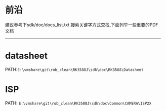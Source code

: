 # 前沿
建议参考下sdk/doc/docs_list.txt 搜索关键字方式查找,下面列举一些重要的PDF文档
***
# datasheet 
PATH:```E:\vmshare\git\rob_clean\RK3588J\sdk\doc\RK3588\Datasheet```

# ISP 
PATH: ```E:\vmshare\git\rob_clean\RK3588J\sdk\doc\Common\CAMERA\ISP2X```
